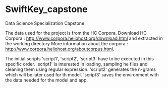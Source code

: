 # SwiftKey_capstone
Data Science Specialization Capstone


The data used for the project is from the HC Corpora.
Download HC Corpora : http://www.corpora.heliohost.org/download.html and extracted in the working directory
More information about the corpora :  http://www.corpora.heliohost.org/aboutcorpus.html.

The initial scripts 'script1', 'script2', 'script3' have to be executed in this specific order. 
'script1' is interested in loading, sampling he files and cleaning them using regular expression.
'script2' generates the n-grams which will be later used for th model.
'script3' saves the environment with the data needed for the model and app.



